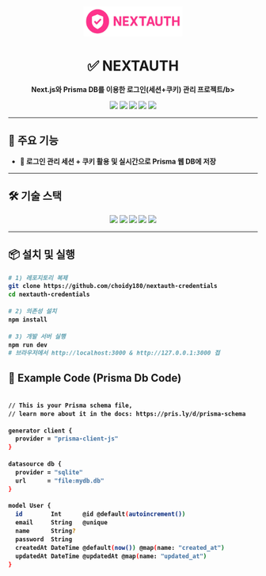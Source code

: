 <!-- BANNER -->
<p align="center">
  <img src="./public/auth.jpg" alt="douauth Banner" width="200px" />
</p>

<h1 align="center">✅ NEXTAUTH</h1>
<p align="center">
  <b>Next.js와 Prisma DB를 이용한 로그인(세션+쿠키) 관리 프로젝트/b>
</p>

<!-- BADGES -->
<p align="center">
  <img src="https://img.shields.io/badge/Next.js-000000?style=flat-square&logo=Next.js&logoColor=white"/>
  <img src="https://img.shields.io/badge/React-61DAFB?style=flat-square&logo=React&logoColor=white"/>
  <img src="https://img.shields.io/badge/TypeScript-3178C6?style=flat-square&logo=TypeScript&logoColor=white"/>
  <img src="https://img.shields.io/badge/Prisma%20DB-2D3748?style=flat-square&logo=prisma&logoColor=white"/>
  <img src="https://img.shields.io/badge/styled--components-DB7093?style=flat-square&logo=styledcomponents&logoColor=white"/>

</p>

---

## 🌈 주요 기능
- 📝 **로그인 관리** 세션 + 쿠키 활용 및 실시간으로 Prisma 웹 DB에 저장  

---

## 🛠 기술 스택
<p align="center">
  <img src="https://img.shields.io/badge/Next.js-000000?style=flat-square&logo=Next.js&logoColor=white"/>
  <img src="https://img.shields.io/badge/React-61DAFB?style=flat-square&logo=React&logoColor=white"/>
  <img src="https://img.shields.io/badge/TypeScript-3178C6?style=flat-square&logo=TypeScript&logoColor=white"/>
  <img src="https://img.shields.io/badge/Prisma%20DB-2D3748?style=flat-square&logo=prisma&logoColor=white"/>
  <img src="https://img.shields.io/badge/styled--components-DB7093?style=flat-square&logo=styledcomponents&logoColor=white"/>
</p>

---

## 📦 설치 및 실행
```bash
# 1) 레포지토리 복제
git clone https://github.com/choidy180/nextauth-credentials
cd nextauth-credentials

# 2) 의존성 설치
npm install

# 3) 개발 서버 실행
npm run dev
# 브라우저에서 http://localhost:3000 & http://127.0.0.1:3000 접
```

## 📡 Example Code (Prisma Db Code)
```bash

// This is your Prisma schema file,
// learn more about it in the docs: https://pris.ly/d/prisma-schema

generator client {
  provider = "prisma-client-js"
}

datasource db {
  provider = "sqlite"
  url      = "file:mydb.db"
}

model User {
  id        Int      @id @default(autoincrement())
  email     String   @unique
  name      String?
  password  String
  createdAt DateTime @default(now()) @map(name: "created_at")
  updatedAt DateTime @updatedAt @map(name: "updated_at")
}
```
